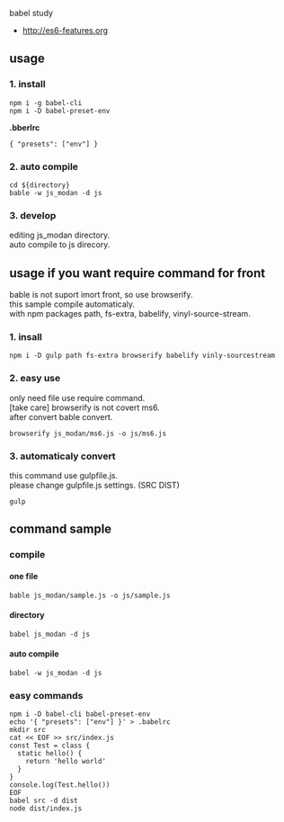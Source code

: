 babel study

- http://es6-features.org

## usage

### 1. install

```shell
npm i -g babel-cli
npm i -D babel-preset-env
```

**.bberlrc**

```
{ "presets": ["env"] }
```

### 2. auto compile

```shell
cd ${directory}
bable -w js_modan -d js
```

### 3. develop

editing js_modan directory.<br>
auto compile to js direcory.

## usage if you want require command for front

bable is not suport imort front, so use browserify.<br>
this sample compile automaticaly.<br>
with npm packages path, fs-extra, babelify, vinyl-source-stream.<br>

### 1. insall

```shell
npm i -D gulp path fs-extra browserify babelify vinly-sourcestream
```

### 2. easy use

only need file use require command.<br>
[take care] browserify is not covert ms6.<br>
after convert bable convert.<br>

```shell
browserify js_modan/ms6.js -o js/ms6.js
```

### 3. automaticaly convert

this command use gulpfile.js.<br>
please change gulpfile.js settings. (SRC DIST)

```
gulp
```

## command sample

### compile

#### one file

```
bable js_modan/sample.js -o js/sample.js
```

#### directory

```shell
babel js_modan -d js
```

#### auto compile

```shell
babel -w js_modan -d js
```

### easy commands

```
npm i -D babel-cli babel-preset-env
echo '{ "presets": ["env"] }' > .babelrc
mkdir src
cat << EOF >> src/index.js
const Test = class {
  static hello() {
    return 'hello world'
  }
}
console.log(Test.hello())
EOF
babel src -d dist
node dist/index.js
```
